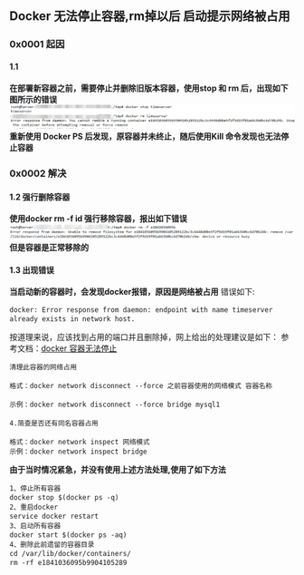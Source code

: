 ## Docker 无法停止容器,rm掉以后 启动提示网络被占用

### 0x0001 起因
#### 1.1 
**在部署新容器之前，需要停止并删除旧版本容器，使用stop 和 rm 后，出现如下图所示的错误**
![process](./images/01.png)
**重新使用 Docker PS 后发现，原容器并未终止，随后使用Kill 命令发现也无法停止容器**

### 0x0002 解决

#### 1.2 强行删除容器
**使用docker rm -f id 强行移除容器，报出如下错误**
![process](./images/02.png)
**但是容器是正常移除的**

#### 1.3 出现错误

**当启动新的容器时，会发现docker报错，原因是网络被占用**
错误如下:
```
docker: Error response from daemon: endpoint with name timeserver already exists in network host.
```

按道理来说，应该找到占用的端口并且删除掉，网上给出的处理建议是如下：
参考文档：[docker 容器无法停止](https://blog.csdn.net/weixin_39800144/article/details/79352184)
```
清理此容器的网络占用

格式：docker network disconnect --force 之前容器使用的网络模式 容器名称

示例：docker network disconnect --force bridge mysql1

4.简查是否还有同名容器占用

格式：docker network inspect 网络模式
示例：docker network inspect bridge
```

**由于当时情况紧急，并没有使用上述方法处理,使用了如下方法**
```
1、停止所有容器
docker stop $(docker ps -q)
2、重启docker 
service docker restart
3、启动所有容器
docker start $(docker ps -aq)
4、删除此前遗留的容器目录
cd /var/lib/docker/containers/
rm -rf e1841036095b9904105289
```